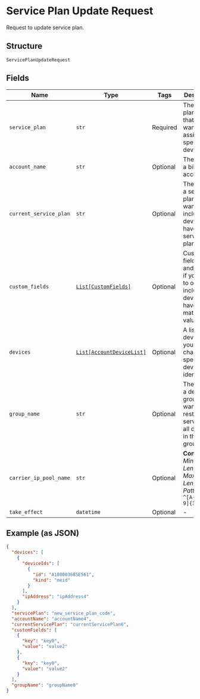 
# Service Plan Update Request

Request to update service plan.

## Structure

`ServicePlanUpdateRequest`

## Fields

| Name | Type | Tags | Description |
|  --- | --- | --- | --- |
| `service_plan` | `str` | Required | The service plan code that you want to assign to all specified devices. |
| `account_name` | `str` | Optional | The name of a billing account. |
| `current_service_plan` | `str` | Optional | The name of a service plan, if you want to only include devices that have that service plan. |
| `custom_fields` | [`List[CustomFields]`](../../doc/models/custom-fields.md) | Optional | Custom field names and values, if you want to only include devices that have matching values. |
| `devices` | [`List[AccountDeviceList]`](../../doc/models/account-device-list.md) | Optional | A list of the devices that you want to change, specified by device identifier. |
| `group_name` | `str` | Optional | The name of a device group, if you want to restore service for all devices in that group. |
| `carrier_ip_pool_name` | `str` | Optional | **Constraints**: *Minimum Length*: `3`, *Maximum Length*: `32`, *Pattern*: `^[A-Za-z0-9]{3,32}$` |
| `take_effect` | `datetime` | Optional | - |

## Example (as JSON)

```json
{
  "devices": [
    {
      "deviceIds": [
        {
          "id": "A100003685E561",
          "kind": "meid"
        }
      ],
      "ipAddress": "ipAddress4"
    }
  ],
  "servicePlan": "new_service_plan_code",
  "accountName": "accountName4",
  "currentServicePlan": "currentServicePlan6",
  "customFields": [
    {
      "key": "key0",
      "value": "value2"
    },
    {
      "key": "key0",
      "value": "value2"
    }
  ],
  "groupName": "groupName0"
}
```

